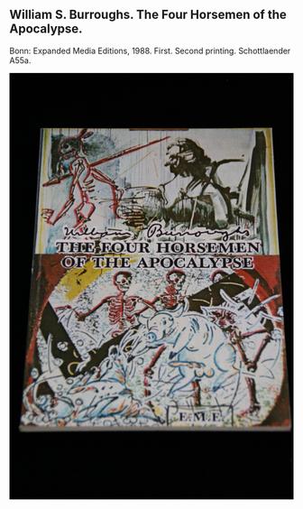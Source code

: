 ## William S. Burroughs. The Four Horsemen of the Apocalypse.

Bonn: Expanded Media Editions, 1988. First. Second printing. Schottlaender A55a.

![The Four Horsemen of the Apocalypse](../assets/images/the-four-horsemen-of-the-apoca-2.jpg)
